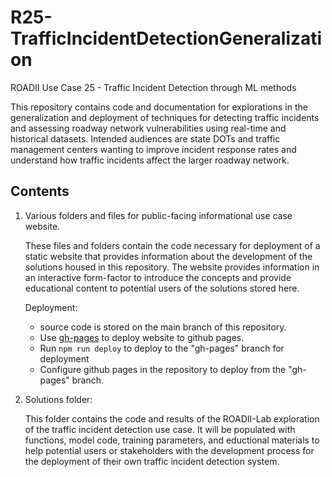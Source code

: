 # R25-TrafficIncidentDetectionGeneralization
ROADII Use Case 25 - Traffic Incident Detection through ML methods

This repository contains code and documentation for explorations in the generalization and deployment of
techniques for detecting traffic incidents and assessing roadway network vulnerabilities using 
real-time and historical datasets. Intended audiences are state DOTs and traffic management centers 
wanting to improve incident response rates and understand how traffic incidents affect the larger
roadway network.

## Contents
1. Various folders and files for public-facing informational use case website.

    These files and folders contain the code necessary for deployment of a static website that provides information about the development of the solutions housed in this repository. The website provides information in an interactive form-factor to introduce the concepts and provide educational content to potential users of the solutions stored here.

    Deployment: 

    - source code is stored on the main branch of this repository. 
    - Use [gh-pages](https://www.npmjs.com/package/gh-pages) to deploy website to github pages.
    - Run `npm run deploy` to deploy to the "gh-pages" branch for deployment
    - Configure github pages in the repository to deploy from the "gh-pages" branch.

2. Solutions folder:

    This folder contains the code and results of the ROADII-Lab exploration of the traffic incident detection use case. It will be populated with functions, model code, training parameters, and eductional materials to help potential users or stakeholders with the development process for the deployment of their own traffic incident detection system.
